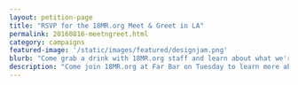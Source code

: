 ```yaml
---
layout: petition-page
title: "RSVP for the 18MR.org Meet & Greet in LA"
permalink: 20160816-meetngreet.html
category: campaigns
featured-image: '/static/images/featured/designjam.png'
blurb: "Come grab a drink with 18MR.org staff and learn about what we're up to this election season."
description: "Come join 18MR.org at Far Bar on Tuesday to learn more about how you can get involved activating your community this fall!"
---
```

<link href='https://actionnetwork.org/css/style-embed-whitelabel.css' rel='stylesheet' type='text/css' /><script>window.yepnope || document.write('<script src="https://actionnetwork.org/includes/js/yepnope154-min.js"><\/script>');</script><script src='https://actionnetwork.org/widgets/v2/event/18mrorg-meet-greet?format=js&source=widget&style=full'></script><div id='can-event-area-18mrorg-meet-greet' style='width: 100%'><!-- this div is the target for our HTML insertion --></div>